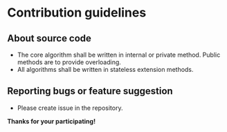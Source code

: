# Contribution guidelines

## About source code

* The core algorithm shall be written in internal or private method. Public methods are to provide overloading.  
* All algorithms shall be written in stateless extension methods.

## Reporting bugs or feature suggestion

* Please create issue in the repository. 

**Thanks for your participating!** 
